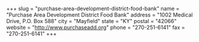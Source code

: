 +++
slug = "purchase-area-development-district-food-bank"
name = "Purchase Area Development District Food Bank"
address = "1002 Medical Drive, P.O. Box 588"
city = "Mayfield"
state = "KY"
postal = "42066"
website = "http://www.purchaseadd.org"
phone = "270-251-6141"
fax = "270-251-6141"
+++
